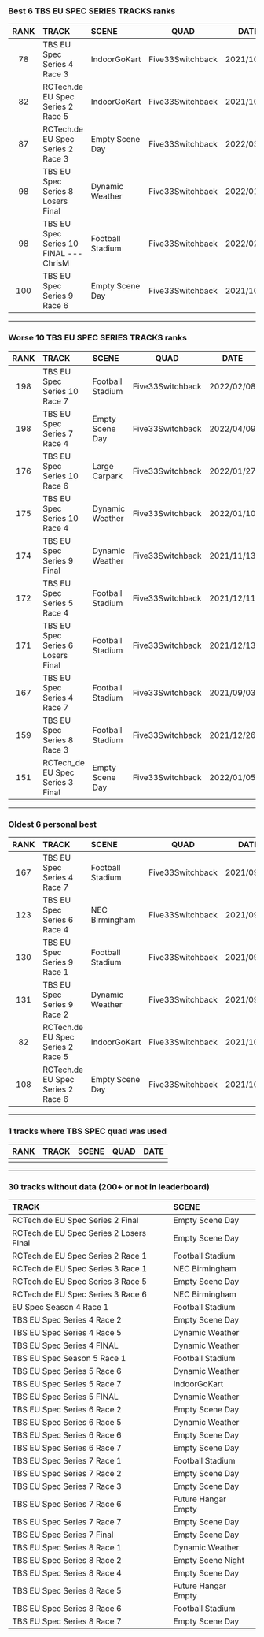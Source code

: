 ### Best 6 TBS EU SPEC SERIES TRACKS ranks
|RANK|TRACK|SCENE|QUAD|DATE|
|:---:|:---|:---|:---:|:---:|
|78|TBS EU Spec Series 4 Race 3|IndoorGoKart|Five33Switchback|2021/10/06|
|82|RCTech.de EU Spec Series 2 Race 5|IndoorGoKart|Five33Switchback|2021/10/03|
|87|RCTech.de EU Spec Series 2 Race 3|Empty Scene Day|Five33Switchback|2022/03/28|
|98|TBS EU Spec Series 8 Losers Final|Dynamic Weather|Five33Switchback|2022/01/04|
|98|TBS EU Spec Series 10 FINAL --- ChrisM|Football Stadium|Five33Switchback|2022/02/27|
|100|TBS EU Spec Series 9 Race 6|Empty Scene Day|Five33Switchback|2021/10/27|
---
### Worse 10 TBS EU SPEC SERIES TRACKS ranks
|RANK|TRACK|SCENE|QUAD|DATE|
|:---:|:---|:---|:---:|:---:|
|198|TBS EU Spec Series 10 Race 7|Football Stadium|Five33Switchback|2022/02/08|
|198|TBS EU Spec Series 7 Race 4|Empty Scene Day|Five33Switchback|2022/04/09|
|176|TBS EU Spec Series 10 Race 6|Large Carpark|Five33Switchback|2022/01/27|
|175|TBS EU Spec Series 10 Race 4|Dynamic Weather|Five33Switchback|2022/01/10|
|174|TBS EU Spec Series 9 Final|Dynamic Weather|Five33Switchback|2021/11/13|
|172|TBS EU Spec Series 5 Race 4|Football Stadium|Five33Switchback|2021/12/11|
|171|TBS EU Spec Series 6 Losers Final|Football Stadium|Five33Switchback|2021/12/13|
|167|TBS EU Spec Series 4 Race 7|Football Stadium|Five33Switchback|2021/09/03|
|159|TBS EU Spec Series 8 Race 3|Football Stadium|Five33Switchback|2021/12/26|
|151|RCTech_de EU Spec Series 3 Final|Empty Scene Day|Five33Switchback|2022/01/05|
---
### Oldest 6 personal best
|RANK|TRACK|SCENE|QUAD|DATE|
|:---:|:---|:---|:---:|:---:|
|167|TBS EU Spec Series 4 Race 7|Football Stadium|Five33Switchback|2021/09/03|
|123|TBS EU Spec Series 6 Race 4|NEC Birmingham|Five33Switchback|2021/09/03|
|130|TBS EU Spec Series 9 Race 1|Football Stadium|Five33Switchback|2021/09/11|
|131|TBS EU Spec Series 9 Race 2|Dynamic Weather|Five33Switchback|2021/09/18|
|82|RCTech.de EU Spec Series 2 Race 5|IndoorGoKart|Five33Switchback|2021/10/03|
|108|RCTech.de EU Spec Series 2 Race 6|Empty Scene Day|Five33Switchback|2021/10/03|
---
### 1 tracks where TBS SPEC quad was used
|RANK|TRACK|SCENE|QUAD|DATE|
|:---:|:---|:---|:---:|:---:|
||||||
---
### 30 tracks without data (200+ or not in leaderboard)
|TRACK|SCENE|
|:---|:---|
|RCTech.de EU Spec Series 2 Final|Empty Scene Day|
|RCTech.de EU Spec Series 2 Losers FInal|Empty Scene Day|
|RCTech.de EU Spec Series 2 Race 1|Football Stadium|
|RCTech.de EU Spec Series 3 Race 1|NEC Birmingham|
|RCTech.de EU Spec Series 3 Race 5|Empty Scene Day|
|RCTech.de EU Spec Series 3 Race 6|NEC Birmingham|
|EU Spec Season 4 Race 1|Football Stadium|
|TBS EU Spec Series 4 Race 2|Empty Scene Day|
|TBS EU Spec Series 4 Race 5|Dynamic Weather|
|TBS EU Spec Series 4 FINAL|Dynamic Weather|
|TBS EU Spec Season 5 Race 1|Football Stadium|
|TBS EU Spec Series 5 Race 6|Dynamic Weather|
|TBS EU Spec Series 5 Race 7|IndoorGoKart|
|TBS EU Spec Series 5 FINAL|Dynamic Weather|
|TBS EU Spec Series 6 Race 2|Empty Scene Day|
|TBS EU Spec Series 6 Race 5|Dynamic Weather|
|TBS EU Spec Series 6 Race 6|Empty Scene Day|
|TBS EU Spec Series 6 Race 7|Empty Scene Day|
|TBS EU Spec Series 7 Race 1|Football Stadium|
|TBS EU Spec Series 7 Race 2|Empty Scene Day|
|TBS EU Spec Series 7 Race 3|Empty Scene Day|
|TBS EU Spec Series 7 Race 6|Future Hangar Empty|
|TBS EU Spec Series 7 Race 7|Empty Scene Day|
|TBS EU Spec Series 7 Final|Empty Scene Day|
|TBS EU Spec Series 8 Race 1|Dynamic Weather|
|TBS EU Spec Series 8 Race 2|Empty Scene Night|
|TBS EU Spec Series 8 Race 4|Empty Scene Day|
|TBS EU Spec Series 8 Race 5|Future Hangar Empty|
|TBS EU Spec Series 8 Race 6|Football Stadium|
|TBS EU Spec Series 8 Race 7|Empty Scene Day|
